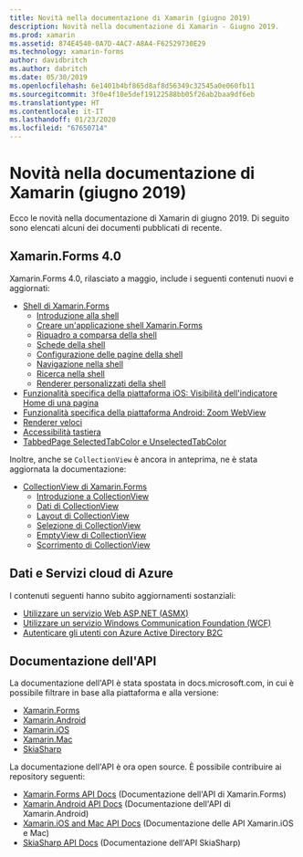 ```yaml
---
title: Novità nella documentazione di Xamarin (giugno 2019)
description: Novità nella documentazione di Xamarin - Giugno 2019.
ms.prod: xamarin
ms.assetid: 874E4540-0A7D-4AC7-A8A4-F62529730E29
ms.technology: xamarin-forms
author: davidbritch
ms.author: dabritch
ms.date: 05/30/2019
ms.openlocfilehash: 6e1401b4bf865d8af8d56349c32545a0e060fb11
ms.sourcegitcommit: 3f0e4f10e5def19122588bb05f26ab2baa9df6eb
ms.translationtype: HT
ms.contentlocale: it-IT
ms.lasthandoff: 01/23/2020
ms.locfileid: "67650714"
---
```

# <a name="xamarin-docs-whats-new-june-2019"></a>Novità nella documentazione di Xamarin (giugno 2019)

Ecco le novità nella documentazione di Xamarin di giugno 2019. Di seguito sono elencati alcuni dei documenti pubblicati di recente.

## <a name="xamarinforms-40"></a>Xamarin.Forms 4.0

Xamarin.Forms 4.0, rilasciato a maggio, include i seguenti contenuti nuovi e aggiornati:

- [Shell di Xamarin.Forms](~/xamarin-forms/app-fundamentals/shell/index.md)
  - [Introduzione alla shell](~/xamarin-forms/app-fundamentals/shell/introduction.md)
  - [Creare un'applicazione shell Xamarin.Forms](~/xamarin-forms/app-fundamentals/shell/create.md)
  - [Riquadro a comparsa della shell](~/xamarin-forms/app-fundamentals/shell/flyout.md)
  - [Schede della shell](~/xamarin-forms/app-fundamentals/shell/tabs.md)
  - [Configurazione delle pagine della shell](~/xamarin-forms/app-fundamentals/shell/configuration.md)
  - [Navigazione nella shell](~/xamarin-forms/app-fundamentals/shell/navigation.md)
  - [Ricerca nella shell](~/xamarin-forms/app-fundamentals/shell/search.md)
  - [Renderer personalizzati della shell](~/xamarin-forms/app-fundamentals/shell/customrenderers.md)
- [Funzionalità specifica della piattaforma iOS: Visibilità dell'indicatore Home di una pagina](~/xamarin-forms/platform/ios/page-home-indicator.md)
- [Funzionalità specifica della piattaforma Android: Zoom WebView](~/xamarin-forms/platform/android/webview-zoom-controls.md)
- [Renderer veloci](~/xamarin-forms/internals/fast-renderers.md)
- [Accessibilità tastiera](~/xamarin-forms/app-fundamentals/accessibility/keyboard.md)
- [TabbedPage SelectedTabColor e UnselectedTabColor](~/xamarin-forms/app-fundamentals/navigation/tabbed-page.md)

Inoltre, anche se `CollectionView` è ancora in anteprima, ne è stata aggiornata la documentazione:

- [CollectionView di Xamarin.Forms](~/xamarin-forms/user-interface/collectionview/index.md)
  - [Introduzione a CollectionView](~/xamarin-forms/user-interface/collectionview/introduction.md)
  - [Dati di CollectionView](~/xamarin-forms/user-interface/collectionview/populate-data.md)
  - [Layout di CollectionView](~/xamarin-forms/user-interface/collectionview/layout.md)
  - [Selezione di CollectionView](~/xamarin-forms/user-interface/collectionview/selection.md)
  - [EmptyView di CollectionView](~/xamarin-forms/user-interface/collectionview/emptyview.md)
  - [Scorrimento di CollectionView](~/xamarin-forms/user-interface/collectionview/scrolling.md)

## <a name="data--azure-cloud-services"></a>Dati e Servizi cloud di Azure

I contenuti seguenti hanno subito aggiornamenti sostanziali:

- [Utilizzare un servizio Web ASP.NET (ASMX)](~/xamarin-forms/data-cloud/web-services/asmx.md)
- [Utilizzare un servizio Windows Communication Foundation (WCF)](~/xamarin-forms/data-cloud/web-services/wcf.md)
- [Autenticare gli utenti con Azure Active Directory B2C](~/xamarin-forms/data-cloud/authentication/azure-ad-b2c.md)

## <a name="api-docs"></a>Documentazione dell'API

La documentazione dell'API è stata spostata in docs.microsoft.com, in cui è possibile filtrare in base alla piattaforma e alla versione:

- [Xamarin.Forms](xref:Xamarin.Forms)
- [Xamarin.Android](/dotnet/api/?view=xamarinandroid-7.1)
- [Xamarin.iOS](/dotnet/api/?view=xamarin-ios-sdk-12)
- [Xamarin.Mac](/dotnet/api/?view=xamarinmac-3.0)
- [SkiaSharp](xref:SkiaSharp)

La documentazione dell'API è ora open source. È possibile contribuire ai repository seguenti:

- [Xamarin.Forms API Docs](https://github.com/xamarin/Xamarin.Forms-api-docs) (Documentazione dell'API di Xamarin.Forms)
- [Xamarin.Android API Docs](https://github.com/xamarin/android-api-docs) (Documentazione dell'API di Xamarin.Android)
- [Xamarin.iOS and Mac API Docs](https://github.com/xamarin/apple-api-docs) (Documentazione delle API Xamarin.iOS e Mac)
- [SkiaSharp API Docs](https://github.com/mono/skiasharp-api-docs) (Documentazione dell'API SkiaSharp)
